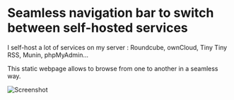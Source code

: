 Seamless navigation bar to switch between self-hosted services
==================

I self-host a lot of services on my server : Roundcube, ownCloud, Tiny Tiny RSS, Munin, phpMyAdmin...

This static webpage allows to browse from one to another in a seamless way.

![Screenshot](https://github.com/xvello/homepage-navigation/raw/master/screenshot.png)
